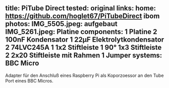 title: PiTube Direct
tested: original
links:
    home: https://github.com/hoglet67/PiTubeDirect
    ibom
photos:
    IMG_5505.jpeg: aufgebaut
    IMG_5261.jpeg: Platine
components:
    1 Platine
    2 100nF Kondensator
    1 22µF Elektrolytkondensator
    2 74LVC245A
    1 1x2 Stiftleiste
    1 90° 1x3 Stiftleiste
    2 2x20 Stiftleiste mit Rahmen
    1 Jumper
systems:
    BBC Micro
---
Adapter für den Anschluß eines Raspberry Pi als Koporzoessor an den Tube Port eines BBC Micros.
